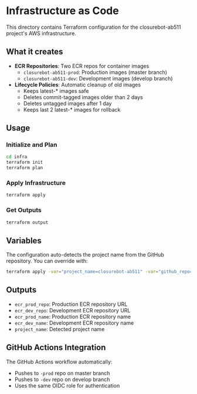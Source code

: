 # Infrastructure as Code

This directory contains Terraform configuration for the closurebot-ab511 project's AWS infrastructure.

## What it creates

- **ECR Repositories**: Two ECR repos for container images
  - `closurebot-ab511-prod`: Production images (master branch)
  - `closurebot-ab511-dev`: Development images (develop branch)
- **Lifecycle Policies**: Automatic cleanup of old images
  - Keeps latest-* images safe
  - Deletes commit-tagged images older than 2 days
  - Deletes untagged images after 1 day
  - Keeps last 2 latest-* images for rollback

## Usage

### Initialize and Plan
```bash
cd infra
terraform init
terraform plan
```

### Apply Infrastructure
```bash
terraform apply
```

### Get Outputs
```bash
terraform output
```

## Variables

The configuration auto-detects the project name from the GitHub repository. You can override with:

```bash
terraform apply -var="project_name=closurebot-ab511" -var="github_repo=username/closurebot-ab511"
```

## Outputs

- `ecr_prod_repo`: Production ECR repository URL
- `ecr_dev_repo`: Development ECR repository URL
- `ecr_prod_name`: Production ECR repository name
- `ecr_dev_name`: Development ECR repository name
- `project_name`: Detected project name

## GitHub Actions Integration

The GitHub Actions workflow automatically:
- Pushes to `-prod` repo on master branch
- Pushes to `-dev` repo on develop branch
- Uses the same OIDC role for authentication
